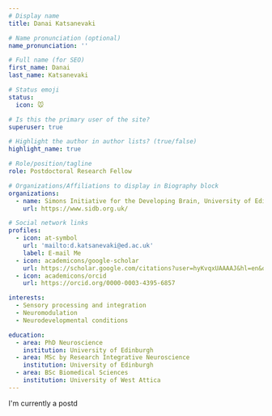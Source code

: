 ```yaml
---
# Display name
title: Danai Katsanevaki

# Name pronunciation (optional)
name_pronunciation: ''

# Full name (for SEO)
first_name: Danai
last_name: Katsanevaki

# Status emoji
status:
  icon: 🐭

# Is this the primary user of the site?
superuser: true

# Highlight the author in author lists? (true/false)
highlight_name: true

# Role/position/tagline
role: Postdoctoral Research Fellow

# Organizations/Affiliations to display in Biography block
organizations:
  - name: Simons Initiative for the Developing Brain, University of Edinburgh
    url: https://www.sidb.org.uk/

# Social network links
profiles:
  - icon: at-symbol
    url: 'mailto:d.katsanevaki@ed.ac.uk'
    label: E-mail Me
  - icon: academicons/google-scholar
    url: https://scholar.google.com/citations?user=hyKvqxUAAAAJ&hl=en&oi=ao
  - icon: academicons/orcid
    url: https://orcid.org/0000-0003-4395-6857

interests:
  - Sensory processing and integration 
  - Neuromodulation
  - Neurodevelopmental conditions

education:
  - area: PhD Neuroscience
    institution: University of Edinburgh
  - area: MSc by Research Integrative Neuroscience
    institution: University of Edinburgh
  - area: BSc Biomedical Sciences
    institution: University of West Attica
---
```


I'm currently a postd
